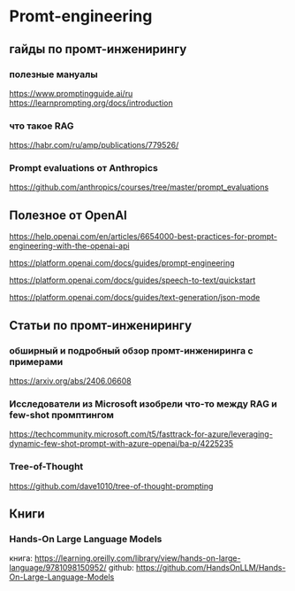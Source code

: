 # Promt-engineering

## гайды по промт-инженирингу

### полезные мануалы
https://www.promptingguide.ai/ru
https://learnprompting.org/docs/introduction

### что такое RAG
https://habr.com/ru/amp/publications/779526/

### Prompt evaluations от Anthropics
https://github.com/anthropics/courses/tree/master/prompt_evaluations

## Полезное от OpenAI
https://help.openai.com/en/articles/6654000-best-practices-for-prompt-engineering-with-the-openai-api

https://platform.openai.com/docs/guides/prompt-engineering

https://platform.openai.com/docs/guides/speech-to-text/quickstart

https://platform.openai.com/docs/guides/text-generation/json-mode

## Статьи по промт-инженирингу 

### обширный и подробный обзор промт-инжениринга с примерами
https://arxiv.org/abs/2406.06608
### Исследователи из Microsoft изобрели что-то между RAG и few-shot промптингом 
https://techcommunity.microsoft.com/t5/fasttrack-for-azure/leveraging-dynamic-few-shot-prompt-with-azure-openai/ba-p/4225235
### Tree-of-Thought
https://github.com/dave1010/tree-of-thought-prompting

## Книги

### Hands-On Large Language Models
книга: https://learning.oreilly.com/library/view/hands-on-large-language/9781098150952/
github: https://github.com/HandsOnLLM/Hands-On-Large-Language-Models
